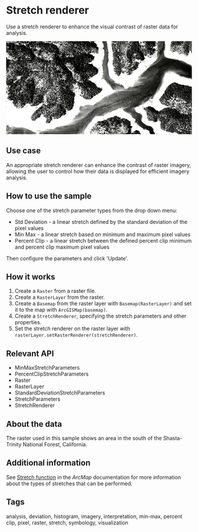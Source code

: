 # Stretch renderer

Use a stretch renderer to enhance the visual contrast of raster data for analysis.

![Image of stretch renderer](StretchRenderer.png)

## Use case

An appropriate stretch renderer can enhance the contrast of raster imagery, allowing the user to control how their data is displayed for efficient imagery analysis.

## How to use the sample

Choose one of the stretch parameter types from the drop down menu:

* Std Deviation - a linear stretch defined by the standard deviation of the pixel values
* Min Max - a linear stretch based on minimum and maximum pixel values
* Percent Clip - a linear stretch between the defined percent clip minimum and percent clip maximum pixel values

Then configure the parameters and click 'Update'.

## How it works

1. Create a `Raster` from a raster file.
2. Create a `RasterLayer` from the raster.
3. Create a `Basemap` from the raster layer with `Basemap(RasterLayer)` and set it to the map with `ArcGISMap(basemap)`.
4. Create a `StretchRenderer`, specifying the stretch parameters and other properties.
5. Set the stretch renderer on the raster layer with `rasterLayer.setRasterRenderer(stretchRenderer)`.

## Relevant API

* MinMaxStretchParameters
* PercentClipStretchParameters
* Raster
* RasterLayer
* StandardDeviationStretchParameters
* StretchParameters
* StretchRenderer

## About the data

The raster used in this sample shows an area in the south of the Shasta-Trinity National Forest, California.

## Additional information

See [Stretch function](http://desktop.arcgis.com/en/arcmap/latest/manage-data/raster-and-images/stretch-function.htm) in the *ArcMap* documentation for more information about the types of stretches that can be performed.

## Tags

analysis, deviation, histogram, imagery, interpretation, min-max, percent clip, pixel, raster, stretch, symbology, visualization
